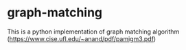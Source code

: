 # graph-matching
This is a python implementation of graph matching algorithm (https://www.cise.ufl.edu/~anand/pdf/pamigm3.pdf)
